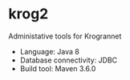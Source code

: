 # krog2
Administative tools for Krogrannet
* Language: Java 8
* Database connectivity: JDBC
* Build tool: Maven 3.6.0
